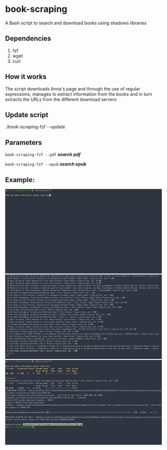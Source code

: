 # book-scraping
A Bash script to search and download books using shadows libraries
## Dependencies
1. fzf
2. wget
3. curl
## How it works 
The script downloads Anna's page and through the use of regular expressions, manages to extract information from the books and in turn extracts the URLs from the different download servers

## Update script 
./book-scraping-fzf --update

## Parameters
`book-scraping-fzf --pdf` ***search pdf***

`book-scraping-fzf --epub` ***search epub***



## Example:
![ecampl](https://raw.githubusercontent.com/IamJony/semi-nord-theme-bluefish/main/Screenshot_2023-05-09-03-06-23_1366x768.png)
![example](https://raw.githubusercontent.com/IamJony/semi-nord-theme-bluefish/db8ea9eaca408fc5625b27db9f03375516472198/Screenshot_2023-05-09-03-06-29_1366x768.png)
![GitHub Logo](https://raw.githubusercontent.com/IamJony/semi-nord-theme-bluefish/main/Screenshot_2023-05-09-03-07-07_1366x768.png) 

